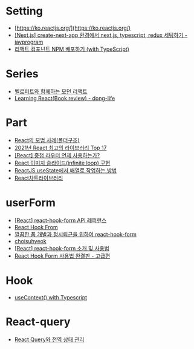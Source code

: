 # Setting
- [https://ko.reactjs.org/](https://ko.reactjs.org/)
- [[Next.js] create-next-app 환경에서 next.js, typescript, redux 세팅하기 - jayprogram](https://jayprogram.tistory.com/92)
- [리액트 컴포넌트 NPM 배포하기 (with TypeScript)](https://velog.io/@junghyeonsu/NPM-%EB%B0%B0%ED%8F%AC-%EC%96%B4%EB%A0%B5%EC%A7%80-%EC%95%8A%EC%95%84%EC%9A%94-with-%ED%85%8C%EC%98%A4-%EA%B5%AC%EA%B8%80-%EC%8A%A4%ED%94%84%EB%A6%B0%ED%8A%B8-4%EA%B8%B0)
# Series
- [벨로퍼트와 함께하는 모던 리액트](https://react.vlpt.us/)
- [Learning React(Book review) - dong-life](https://dong-life.tistory.com/100?category=1027825)

# Part
- [React의 모범 사례(폴더구조)](https://kyuhyuk.kr/article/react/2021/10/04/React-Best-Practice) 
- [2021년 React 최고의 라이브러리 Top 17](https://mmsesang.tistory.com/entry/2021%EB%85%84-React-%EC%B5%9C%EA%B3%A0%EC%9D%98-%EB%9D%BC%EC%9D%B4%EB%B8%8C%EB%9F%AC%EB%A6%AC-Top-17)
- [[React] 중첩 라우터 언제 사용하는가?](https://mygumi.tistory.com/414)
- [React 이미지 슬라이드(infinite loop) 구현](https://velog.io/@760kry/React-%EC%9D%B4%EB%AF%B8%EC%A7%80-%EC%8A%AC%EB%9D%BC%EC%9D%B4%EB%93%9Cinfinite-loop-%EA%B5%AC%ED%98%84)
- [ReactJS useState에서 배열로 작업하는 방법](https://geekconfig.com/tutorial/how-to-work-with-arrays-in-reactjs-usestate)
- [React차트라이브러리](https://ravenkim97.tistory.com/401)

# userForm
- [[React] react-hook-form API 레퍼런스](https://beomy.github.io/tech/react/react-hook-form-api-reference/)
- [React Hook From](https://wonillism.tistory.com/279#12.%20getValues)
- [깔끔한 폼 개발과 정시퇴근을 위하여 react-hook-form](https://dealicious-inc.github.io/2022/07/25/ss-studio.html)
- [choisuhyeok](https://choisuhyeok.tistory.com/category/%EB%9D%BC%EC%9D%B4%EB%B8%8C%EB%9F%AC%EB%A6%AC/React%20Hook%20Form)
- [[React] react-hook-form 소개 및 사용법](https://codiving.kr/59)
- [React Hook Form 사용법 완결판 - 고급편](https://mycodings.fly.dev/blog/2023-09-11-enhanced-tutorial-of-react-hook-form#1-useform-%ED%95%A8%EC%88%98%EC%9D%98-defaultvalues-%EC%95%8C%EC%95%84%EB%B3%B4%EA%B8%B0)

# Hook
- [useContext() with Typescript](https://dev.to/madv/usecontext-with-typescript-23ln)

# React-query
- [React Query와 전역 상태 관리](https://hong-jh.tistory.com/entry/React-Query%EC%99%80-%EC%A0%84%EC%97%AD-%EC%83%81%ED%83%9C-%EA%B4%80%EB%A6%AC)
